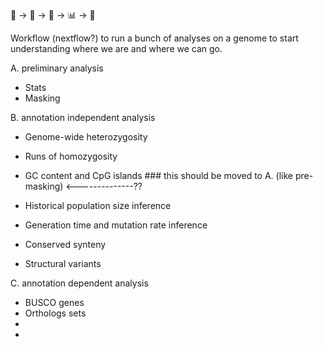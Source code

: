 🧬 → 🙏 → 🤖 → 📊 → 🥹

Workflow (nextflow?) to run a bunch of analyses on a genome to start understanding where we are and where we can go.

A. preliminary analysis
* Stats
* Masking

B. annotation independent analysis
* Genome-wide heterozygosity
* Runs of homozygosity

* GC content and CpG islands ### this should be moved to A. (like pre-masking) <--------------??

* Historical population size inference
* Generation time and mutation rate inference

* Conserved synteny
* Structural variants

C. annotation dependent analysis
* BUSCO genes
* Orthologs sets
*
*
